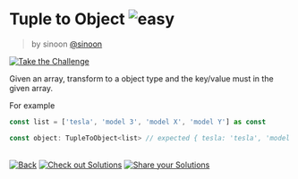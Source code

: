 <!--info-header-start--><h1>Tuple to Object <img src="https://img.shields.io/badge/-easy-90bb12" alt="easy"/> </h1><blockquote><p>by sinoon <a href="https://github.com/sinoon" target="_blank">@sinoon</a></p></blockquote><p><a href="https://type-challenges.netlify.app/11/play" target="_blank"><img src="https://img.shields.io/badge/-Take%20the%20Challenge-3178c6?logo=typescript" alt="Take the Challenge"/></a> </p><!--info-header-end-->

Given an array, transform to a object type and the key/value must in the given array.

For example

```ts
const list = ['tesla', 'model 3', 'model X', 'model Y'] as const

const object: TupleToObject<list> // expected { tesla: 'tesla', 'model 3': 'model 3', 'model X': 'model X', 'model Y': 'model Y'}

```

<!--info-footer-start--><br><a href="../../README.md" target="_blank"><img src="https://img.shields.io/badge/-Back-grey" alt="Back"/></a> <a href="https://type-challenges.netlify.app/11/solutions" target="_blank"><img src="https://img.shields.io/badge/-Check%20out%20Solutions-de5a77?logo=awesome-lists&logoColor=white" alt="Check out Solutions"/></a> <a href="https://type-challenges.netlify.app/11/answer" target="_blank"><img src="https://img.shields.io/badge/-Share%20your%20Solutions-green" alt="Share your Solutions"/></a> <!--info-footer-end-->
